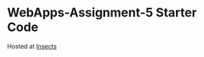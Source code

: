 # WebApps-Assignment-5 Starter Code

Hosted at [Insects](https://44-563-web-apps-f22.github.io/44563-webapps-assignment-5-JyothsnaCh0831/insect.html)
